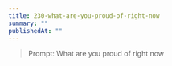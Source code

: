 ```yaml
---
title: 230-what-are-you-proud-of-right-now
summary: ""
publishedAt: ""
---
```


> Prompt: What are you proud of right now

